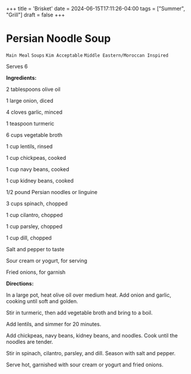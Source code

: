 +++
title = 'Brisket'
date = 2024-06-15T17:11:26-04:00
tags = ["Summer", "Grill"]
draft = false
+++
# Persian Noodle Soup

`Main Meal` `Soups` `Kim Acceptable` `Middle Eastern/Moroccan Inspired`

Serves 6

**Ingredients:**

2 tablespoons olive oil

1 large onion, diced

4 cloves garlic, minced

1 teaspoon turmeric

6 cups vegetable broth

1 cup lentils, rinsed

1 cup chickpeas, cooked

1 cup navy beans, cooked

1 cup kidney beans, cooked

1/2 pound Persian noodles or linguine

3 cups spinach, chopped

1 cup cilantro, chopped

1 cup parsley, chopped

1 cup dill, chopped

Salt and pepper to taste

Sour cream or yogurt, for serving

Fried onions, for garnish

**Directions:**

In a large pot, heat olive oil over medium heat. Add onion and garlic, cooking until soft and golden.

Stir in turmeric, then add vegetable broth and bring to a boil.

Add lentils, and simmer for 20 minutes.

Add chickpeas, navy beans, kidney beans, and noodles. Cook until the noodles are tender.

Stir in spinach, cilantro, parsley, and dill. Season with salt and pepper.

Serve hot, garnished with sour cream or yogurt and fried onions.
